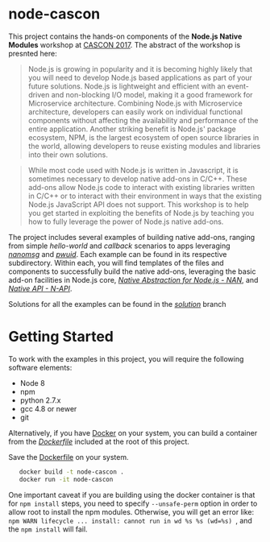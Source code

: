# node-cascon

This project contains the hands-on components of the **Node.js Native Modules** workshop at [CASCON 2017](https://www-01.ibm.com/ibm/cas/cascon/workshop.jsp).  The abstract of the workshop is presnted here:

>Node.js is growing in popularity and it is becoming highly likely that you will need to develop Node.js based applications as part of your future solutions. Node.js is lightweight and efficient with an event-driven and non-blocking I/O model, making it a good framework for Microservice architecture. Combining Node.js with Microservice architecture, developers can easily work on individual functional components without affecting the availability and performance of the entire application. Another striking benefit is Node.js' package ecosystem, NPM, is the largest ecosystem of open source libraries in the world, allowing developers to reuse existing modules and libraries into their own solutions.

> While most code used with Node.js is written in Javascript, it is sometimes necessary to develop native add-ons in C/C++. These add-ons allow Node.js code to interact with existing libraries written in C/C++ or to interact with their environment in ways that the existing Node.js JavaScript API does not support. This workshop is to help you get started in exploiting the benefits of Node.js by teaching you how to fully leverage the power of Node.js native add-ons.

The project includes several examples of building native add-ons, ranging from simple *hello-world* and *callback* scenarios to apps leveraging *[nanomsg](https://www.npmjs.com/package/nanomsg)* and *[pwuid](https://www.npmjs.com/package/pwuid)*.  Each example can be found in its respective subdirectory.  Within each, you will find templates of the files and components to successfully build the native add-ons, leveraging the basic add-on facilities in Node.js core, *[Native Abstraction for Node.js - NAN](https://github.com/nodejs/nan)*, and *[Native API - N-API](https://nodejs.org/api/n-api.html)*.  

Solutions for all the examples can be found in the *[solution](https://github.com/anisha-rohra/node-cascon/tree/solution)* branch

# Getting Started

To work with the examples in this project, you will require the following software elements:
* Node 8
* npm
* python 2.7.x
* gcc 4.8 or newer
* git

Alternatively, if you have [Docker](https://docs.docker.com/engine/installation/) on your system, you can build a container from the *[Dockerfile](https://raw.githubusercontent.com/anisha-rohra/node-cascon/master/Dockerfile)* included at the root of this project.

Save the [Dockerfile](https://raw.githubusercontent.com/anisha-rohra/node-cascon/master/Dockerfile) on your system.
```bash
   docker build -t node-cascon .
   docker run -it node-cascon
```

One important caveat if you are building using the docker container is that for `npm install` steps, you need to specify `--unsafe-perm` option in order to allow root to install the npm modules.  Otherwise, you will get an error like: `npm WARN lifecycle ... install: cannot run in wd %s %s (wd=%s) `, and the `npm install` will fail.
